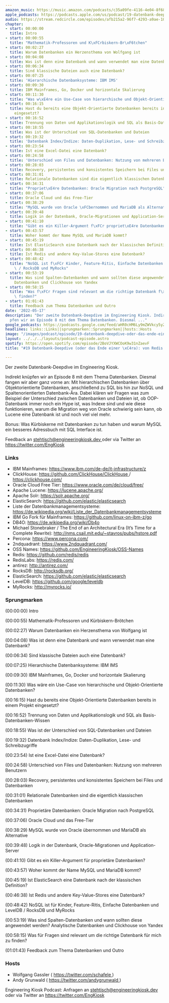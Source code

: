 ```yaml
---
amazon_music: https://music.amazon.com/podcasts/c35a09fe-4116-4e04-8f68-77d61b112e46/episodes/466664d9-49f8-411b-affa-8bde6999c0c8/engineering-kiosk-19-datenbank-deepdive-oder-das-ende-einer-%C3%A4ra-von-redis-bis-clickhouse
apple_podcasts: https://podcasts.apple.com/us/podcast/19-datenbank-deepdive-oder-das-ende-einer-%C3%A4ra-von-redis/id1603082924?i=1000561721993
audio: https://stream.redcircle.com/episodes/afb215a2-96f7-4293-a9ae-10bebd6c483a/stream.mp3
chapter:
- start: 00:00:00
  title: Intro
- start: 00:00:55
  title: "Mathematik-Professoren und K\xFCrbiskern-Br\xF6tchen"
- start: 00:02:27
  title: Warum Datenbanken ein Herzensthema von Wolfgang ist
- start: 00:04:08
  title: Was ist denn eine Datenbank und wann verwendet man eine Datenbank?
- start: 00:06:34
  title: Sind klassische Dateien auch eine Datenbank?
- start: 00:07:25
  title: 'Hierarchische Datenbanksysteme: IBM IMS'
- start: 00:09:30
  title: IBM Mainframes, Go, Docker und horizontale Skalierung
- start: 00:11:30
  title: "Was w\xE4re ein Use-Case von hierarchische und Objekt-Orientierte Datenbanken?"
- start: 00:16:15
  title: Hast du bereits eine Objekt-Orientierte Datenbanken bereits in einem Projekt
    eingesetzt?
- start: 00:16:52
  title: Trennung von Daten und Applikationslogik und SQL als Basis-Datenbanken-Wissen
- start: 00:18:55
  title: Was ist der Unterschied von SQL-Datenbanken und Dateien
- start: 00:19:32
  title: 'Datenbank Index/Indize: Daten-Duplikation, Lese- und Schreibzugriffe'
- start: 00:23:54
  title: Ist eine Excel-Datei eine Datenbank?
- start: 00:24:58
  title: 'Unterschied von Files und Datenbanken: Nutzung von mehreren Benutzern'
- start: 00:28:03
  title: Recovery, persistentes und konsistentes Speichern bei Files und Datenbanken
- start: 00:31:01
  title: Relationale Datenbanken sind die eigentlich klassischen Datenbanken
- start: 00:34:31
  title: "Propriet\xE4re Datenbanken: Oracle Migration nach PostgreSQL"
- start: 00:37:06
  title: Oracle Cloud und das Free-Tier
- start: 00:38:29
  title: "MySQL wurde von Oracle \xFCbernommen und MariaDB als Alternative"
- start: 00:39:48
  title: Logik in der Datenbank, Oracle-Migrationen und Application-Server
- start: 00:41:10
  title: "Gibt es ein Killer-Argument f\xFCr propriet\xE4re Datenbanken?"
- start: 00:43:57
  title: Woher kommt der Name MySQL und MariaDB kommt?
- start: 00:45:19
  title: Ist ElasticSearch eine Datenbank nach der klassischen Definition?
- start: 00:46:38
  title: Ist Redis und andere Key-Value-Stores eine Datenbank?
- start: 00:48:42
  title: "NoSQL ist f\xFCr Kinder, Feature-Ritis, Einfache Datenbanken und LevelDB\
    \ / RocksDB und MyRocks"
- start: 00:53:19
  title: Was sind Spalten-Datenbanken und wann sollten diese angewendet werden? Analytische
    Datenbanken und Clickhouse von Yandex
- start: 00:58:15
  title: "Was f\xFCr Fragen sind relevant um die richtige Datenbank f\xFCr mich zu\
    \ finden?"
- start: 01:01:43
  title: Feedback zum Thema Datenbanken und Outro
date: '2022-05-17'
description: "Der zweite Datenbank-Deepdive im Engineering Kiosk. Indirekt kn\xFC\
  pfen wir an Episode 8 mit dem Thema Datenbanken. Diesmal ..."
google_podcasts: https://podcasts.google.com/feed/aHR0cHM6Ly9mZWVkcy5yZWRjaXJjbGUuY29tLzBlY2ZkZmQ3LWZkYTEtNGMzZC05NTE1LTQ3NjcyN2Y5ZGY1ZQ/episode/OGIzZWIwNTYtMjVlMy00MWUzLTk0ZjMtZWZhNDAwOTdiNmZi?sa=X&ved=0CAUQkfYCahcKEwi4xMSxj4L4AhUAAAAAHQAAAAAQNQ
headlines: links::Links||sprungmarken::Sprungmarken||hosts::Hosts
image: "/images/podcast/episode/19-datenbank-deepdive-oder-das-ende-einer-\xE4ra-von-redis-bis-clickhouse.jpg"
layout: ../../../layouts/podcast-episode.astro
spotify: https://open.spotify.com/episode/2BoVJYXWCOoK9w31nZaevF
title: "#19 Datenbank-Deepdive (oder das Ende einer \xC4ra): von Redis bis ClickHouse"

---
```


<p class="mb-6 text-base md:text-lg text-coolGray-500">
   Der zweite Datenbank-Deepdive im Engineering Kiosk.
  </p>
  <p class="mb-6 text-base md:text-lg text-coolGray-500">
   Indirekt knüpfen wir an Episode 8 mit dem Thema Datenbanken. Diesmal fangen wir aber ganz vorne an: Mit hierarchischen Datenbanken über Objektorientierte Datenbanken, anschließend zu SQL bis hin zur NoSQL und Spaltenorientierten Datenbank-Ära. Dabei klären wir Fragen was zum Beispiel der Unterschied zwischen Datenbanken und Dateien ist, ob OOP-Datenbank immer noch ein Hype ist, was Indexe sind und wie diese funktionieren, warum die Migration weg von Oracle schwierig sein kann, ob Lucene eine Datenbank ist und noch viel viel mehr.
  </p>
  <p class="mb-6 text-base md:text-lg text-coolGray-500">
   Bonus: Was Kürbiskerne mit Datenbanken zu tun haben und warum MySQL ein besseres Adressbuch mit SQL Interface ist.
  </p>
  <p class="mb-6 text-base md:text-lg text-coolGray-500">
   Feedback an
   <a class="underline hover:no-underline" href="mailto:stehtisch@engineeringkiosk.dev" rel="nofollow">
    stehtisch@engineeringkiosk.dev
   </a>
   oder via Twitter an
   <a class="underline hover:no-underline" href="https://twitter.com/EngKiosk" rel="nofollow">
    https://twitter.com/EngKiosk
   </a>
  </p>
  <h3 class="mb-4 text-2xl md:text-3xl font-semibold text-coolGray-800" id="links">
   Links
  </h3>
  <ul class="list-disc px-5 mb-6 md:px-5 text-base md:text-lg text-coolGray-500">
   <li class="mb-3">
    IBM Mainframes:
    <a class="underline hover:no-underline" href="https://www.ibm.com/de-de/it-infrastructure/z" rel="nofollow">
     https://www.ibm.com/de-de/it-infrastructure/z
    </a>
   </li>
   <li class="mb-3">
    ClickHouse:
    <a class="underline hover:no-underline" href="https://github.com/ClickHouse/ClickHouse" rel="nofollow">
     https://github.com/ClickHouse/ClickHouse
    </a>
    /
    <a class="underline hover:no-underline" href="https://clickhouse.com/" rel="nofollow">
     https://clickhouse.com/
    </a>
   </li>
   <li class="mb-3">
    Oracle Cloud Free Tier:
    <a class="underline hover:no-underline" href="https://www.oracle.com/de/cloud/free/" rel="nofollow">
     https://www.oracle.com/de/cloud/free/
    </a>
   </li>
   <li class="mb-3">
    Apache Lucene:
    <a class="underline hover:no-underline" href="https://lucene.apache.org/" rel="nofollow">
     https://lucene.apache.org/
    </a>
   </li>
   <li class="mb-3">
    Apache Solr:
    <a class="underline hover:no-underline" href="https://solr.apache.org/" rel="nofollow">
     https://solr.apache.org/
    </a>
   </li>
   <li class="mb-3">
    ElasticSearch:
    <a class="underline hover:no-underline" href="https://github.com/elastic/elasticsearch" rel="nofollow">
     https://github.com/elastic/elasticsearch
    </a>
   </li>
   <li class="mb-3">
    Liste der Datenbankmanagementsysteme:
    <a class="underline hover:no-underline" href="https://de.wikipedia.org/wiki/Liste_der_Datenbankmanagementsysteme" rel="nofollow">
     https://de.wikipedia.org/wiki/Liste_der_Datenbankmanagementsysteme
    </a>
   </li>
   <li class="mb-3">
    IBM Go Fork für Mainframes:
    <a class="underline hover:no-underline" href="https://github.com/linux-on-ibm-z/go" rel="nofollow">
     https://github.com/linux-on-ibm-z/go
    </a>
   </li>
   <li class="mb-3">
    DB4O:
    <a class="underline hover:no-underline" href="https://de.wikipedia.org/wiki/Db4o" rel="nofollow">
     https://de.wikipedia.org/wiki/Db4o
    </a>
   </li>
   <li class="mb-3">
    Michael Stonebraker / The End of an Architectural Era (It’s Time for a Complete Rewrite):
    <a class="underline hover:no-underline" href="http://nms.csail.mit.edu/~stavros/pubs/hstore.pdf" rel="nofollow">
     http://nms.csail.mit.edu/~stavros/pubs/hstore.pdf
    </a>
   </li>
   <li class="mb-3">
    Percona:
    <a class="underline hover:no-underline" href="https://www.percona.com/" rel="nofollow">
     https://www.percona.com/
    </a>
   </li>
   <li class="mb-3">
    2ndquadrant:
    <a class="underline hover:no-underline" href="https://www.2ndquadrant.com/" rel="nofollow">
     https://www.2ndquadrant.com/
    </a>
   </li>
   <li class="mb-3">
    OSS Names:
    <a class="underline hover:no-underline" href="https://github.com/EngineeringKiosk/OSS-Names" rel="nofollow">
     https://github.com/EngineeringKiosk/OSS-Names
    </a>
   </li>
   <li class="mb-3">
    Redis:
    <a class="underline hover:no-underline" href="https://github.com/redis/redis" rel="nofollow">
     https://github.com/redis/redis
    </a>
   </li>
   <li class="mb-3">
    RedisLabs:
    <a class="underline hover:no-underline" href="https://redis.com/" rel="nofollow">
     https://redis.com/
    </a>
   </li>
   <li class="mb-3">
    antirez:
    <a class="underline hover:no-underline" href="http://antirez.com/" rel="nofollow">
     http://antirez.com/
    </a>
   </li>
   <li class="mb-3">
    RocksDB:
    <a class="underline hover:no-underline" href="http://rocksdb.org/" rel="nofollow">
     http://rocksdb.org/
    </a>
   </li>
   <li class="mb-3">
    ElasticSearch:
    <a class="underline hover:no-underline" href="https://github.com/elastic/elasticsearch" rel="nofollow">
     https://github.com/elastic/elasticsearch
    </a>
   </li>
   <li class="mb-3">
    LevelDB:
    <a class="underline hover:no-underline" href="https://github.com/google/leveldb" rel="nofollow">
     https://github.com/google/leveldb
    </a>
   </li>
   <li class="mb-3">
    MyRocks:
    <a class="underline hover:no-underline" href="http://myrocks.io/" rel="nofollow">
     http://myrocks.io/
    </a>
   </li>
  </ul>
  <h3 class="mb-4 text-2xl md:text-3xl font-semibold text-coolGray-800" id="sprungmarken">
   Sprungmarken
  </h3>
  <p class="mb-6 text-base md:text-lg text-coolGray-500">
   (00:00:00) Intro
  </p>
  <p class="mb-6 text-base md:text-lg text-coolGray-500">
   (00:00:55) Mathematik-Professoren und Kürbiskern-Brötchen
  </p>
  <p class="mb-6 text-base md:text-lg text-coolGray-500">
   (00:02:27) Warum Datenbanken ein Herzensthema von Wolfgang ist
  </p>
  <p class="mb-6 text-base md:text-lg text-coolGray-500">
   (00:04:08) Was ist denn eine Datenbank und wann verwendet man eine Datenbank?
  </p>
  <p class="mb-6 text-base md:text-lg text-coolGray-500">
   (00:06:34) Sind klassische Dateien auch eine Datenbank?
  </p>
  <p class="mb-6 text-base md:text-lg text-coolGray-500">
   (00:07:25) Hierarchische Datenbanksysteme: IBM IMS
  </p>
  <p class="mb-6 text-base md:text-lg text-coolGray-500">
   (00:09:30) IBM Mainframes, Go, Docker und horizontale Skalierung
  </p>
  <p class="mb-6 text-base md:text-lg text-coolGray-500">
   (00:11:30) Was wäre ein Use-Case von hierarchische und Objekt-Orientierte Datenbanken?
  </p>
  <p class="mb-6 text-base md:text-lg text-coolGray-500">
   (00:16:15) Hast du bereits eine Objekt-Orientierte Datenbanken bereits in einem Projekt eingesetzt?
  </p>
  <p class="mb-6 text-base md:text-lg text-coolGray-500">
   (00:16:52) Trennung von Daten und Applikationslogik und SQL als Basis-Datenbanken-Wissen
  </p>
  <p class="mb-6 text-base md:text-lg text-coolGray-500">
   (00:18:55) Was ist der Unterschied von SQL-Datenbanken und Dateien
  </p>
  <p class="mb-6 text-base md:text-lg text-coolGray-500">
   (00:19:32) Datenbank Index/Indize: Daten-Duplikation, Lese- und Schreibzugriffe
  </p>
  <p class="mb-6 text-base md:text-lg text-coolGray-500">
   (00:23:54) Ist eine Excel-Datei eine Datenbank?
  </p>
  <p class="mb-6 text-base md:text-lg text-coolGray-500">
   (00:24:58) Unterschied von Files und Datenbanken: Nutzung von mehreren Benutzern
  </p>
  <p class="mb-6 text-base md:text-lg text-coolGray-500">
   (00:28:03) Recovery, persistentes und konsistentes Speichern bei Files und Datenbanken
  </p>
  <p class="mb-6 text-base md:text-lg text-coolGray-500">
   (00:31:01) Relationale Datenbanken sind die eigentlich klassischen Datenbanken
  </p>
  <p class="mb-6 text-base md:text-lg text-coolGray-500">
   (00:34:31) Proprietäre Datenbanken: Oracle Migration nach PostgreSQL
  </p>
  <p class="mb-6 text-base md:text-lg text-coolGray-500">
   (00:37:06) Oracle Cloud und das Free-Tier
  </p>
  <p class="mb-6 text-base md:text-lg text-coolGray-500">
   (00:38:29) MySQL wurde von Oracle übernommen und MariaDB als Alternative
  </p>
  <p class="mb-6 text-base md:text-lg text-coolGray-500">
   (00:39:48) Logik in der Datenbank, Oracle-Migrationen und Application-Server
  </p>
  <p class="mb-6 text-base md:text-lg text-coolGray-500">
   (00:41:10) Gibt es ein Killer-Argument für proprietäre Datenbanken?
  </p>
  <p class="mb-6 text-base md:text-lg text-coolGray-500">
   (00:43:57) Woher kommt der Name MySQL und MariaDB kommt?
  </p>
  <p class="mb-6 text-base md:text-lg text-coolGray-500">
   (00:45:19) Ist ElasticSearch eine Datenbank nach der klassischen Definition?
  </p>
  <p class="mb-6 text-base md:text-lg text-coolGray-500">
   (00:46:38) Ist Redis und andere Key-Value-Stores eine Datenbank?
  </p>
  <p class="mb-6 text-base md:text-lg text-coolGray-500">
   (00:48:42) NoSQL ist für Kinder, Feature-Ritis, Einfache Datenbanken und LevelDB / RocksDB und MyRocks
  </p>
  <p class="mb-6 text-base md:text-lg text-coolGray-500">
   (00:53:19) Was sind Spalten-Datenbanken und wann sollten diese angewendet werden? Analytische Datenbanken und Clickhouse von Yandex
  </p>
  <p class="mb-6 text-base md:text-lg text-coolGray-500">
   (00:58:15) Was für Fragen sind relevant um die richtige Datenbank für mich zu finden?
  </p>
  <p class="mb-6 text-base md:text-lg text-coolGray-500">
   (01:01:43) Feedback zum Thema Datenbanken und Outro
  </p>
  <h3 class="mb-4 text-2xl md:text-3xl font-semibold text-coolGray-800" id="hosts">
   Hosts
  </h3>
  <ul class="list-disc px-5 mb-6 md:px-5 text-base md:text-lg text-coolGray-500">
   <li class="mb-3">
    Wolfgang Gassler (
    <a class="underline hover:no-underline" href="https://twitter.com/schafele" rel="nofollow">
     https://twitter.com/schafele
    </a>
    )
   </li>
   <li class="mb-3">
    Andy Grunwald (
    <a class="underline hover:no-underline" href="https://twitter.com/andygrunwald" rel="nofollow">
     https://twitter.com/andygrunwald
    </a>
    )
   </li>
  </ul>
  <p class="mb-6 text-base md:text-lg text-coolGray-500">
   Engineering Kiosk Podcast: Anfragen an
   <a class="underline hover:no-underline" href="http://stehtisch@engineeringkiosk.dev" rel="nofollow">
    stehtisch@engineeringkiosk.dev
   </a>
   oder via Twitter an
   <a class="underline hover:no-underline" href="https://twitter.com/EngKiosk" rel="nofollow">
    https://twitter.com/EngKiosk
   </a>
  </p>